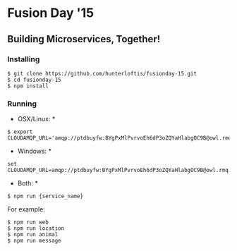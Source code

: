 # Fusion Day '15

## Building Microservices, Together!

### Installing

```
$ git clone https://github.com/hunterloftis/fusionday-15.git
$ cd fusionday-15
$ npm install
```

### Running

* OSX/Linux: *

```
$ export CLOUDAMQP_URL='amqp://ptdbuyfw:BYgPxMlPvrvoEh6dP3oZQYaHlabgOC9B@owl.rmq.cloudamqp.com/ptdbuyfw'
```

* Windows: *

```
set CLOUDAMQP_URL=amqp://ptdbuyfw:BYgPxMlPvrvoEh6dP3oZQYaHlabgOC9B@owl.rmq.cloudamqp.com/ptdbuyfw
```

* Both: *

```
$ npm run {service_name}
```

For example:

```
$ npm run web
$ npm run location
$ npm run animal
$ npm run message
```
